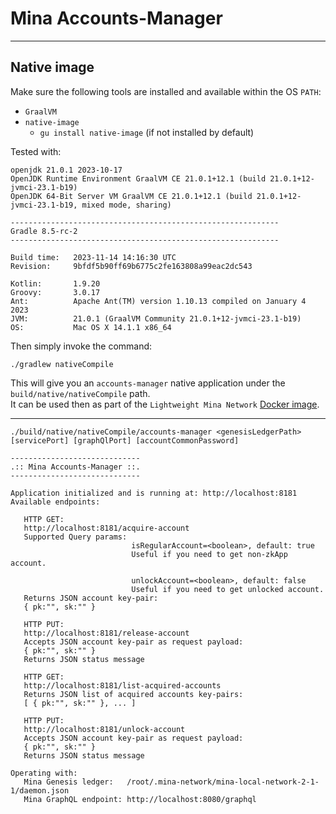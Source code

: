 # Mina Accounts-Manager

---

## Native image

Make sure the following tools are installed and available within the OS `PATH`:

- `GraalVM`
- `native-image`
    - `gu install native-image` (if not installed by default)

Tested with:

```shell
openjdk 21.0.1 2023-10-17
OpenJDK Runtime Environment GraalVM CE 21.0.1+12.1 (build 21.0.1+12-jvmci-23.1-b19)
OpenJDK 64-Bit Server VM GraalVM CE 21.0.1+12.1 (build 21.0.1+12-jvmci-23.1-b19, mixed mode, sharing)

------------------------------------------------------------
Gradle 8.5-rc-2
------------------------------------------------------------

Build time:   2023-11-14 14:16:30 UTC
Revision:     9bfdf5b90ff69b6775c2fe163808a99eac2dc543

Kotlin:       1.9.20
Groovy:       3.0.17
Ant:          Apache Ant(TM) version 1.10.13 compiled on January 4 2023
JVM:          21.0.1 (GraalVM Community 21.0.1+12-jvmci-23.1-b19)
OS:           Mac OS X 14.1.1 x86_64
```

Then simply invoke the command:

```shell
./gradlew nativeCompile
```

This will give you an `accounts-manager` native application under the `build/native/nativeCompile` path.  
It can be used then as part of
the `Lightweight Mina Network` [Docker image](https://hub.docker.com/r/o1labs/mina-local-network).

---

```shell
./build/native/nativeCompile/accounts-manager <genesisLedgerPath> [servicePort] [graphQlPort] [accountCommonPassword]

-----------------------------
.:: Mina Accounts-Manager ::.
-----------------------------

Application initialized and is running at: http://localhost:8181
Available endpoints:

   HTTP GET:
   http://localhost:8181/acquire-account
   Supported Query params:
                           isRegularAccount=<boolean>, default: true
                           Useful if you need to get non-zkApp account.

                           unlockAccount=<boolean>, default: false
                           Useful if you need to get unlocked account.
   Returns JSON account key-pair:
   { pk:"", sk:"" }

   HTTP PUT:
   http://localhost:8181/release-account
   Accepts JSON account key-pair as request payload:
   { pk:"", sk:"" }
   Returns JSON status message

   HTTP GET:
   http://localhost:8181/list-acquired-accounts
   Returns JSON list of acquired accounts key-pairs:
   [ { pk:"", sk:"" }, ... ]

   HTTP PUT:
   http://localhost:8181/unlock-account
   Accepts JSON account key-pair as request payload:
   { pk:"", sk:"" }
   Returns JSON status message

Operating with:
   Mina Genesis ledger:   /root/.mina-network/mina-local-network-2-1-1/daemon.json
   Mina GraphQL endpoint: http://localhost:8080/graphql
```
